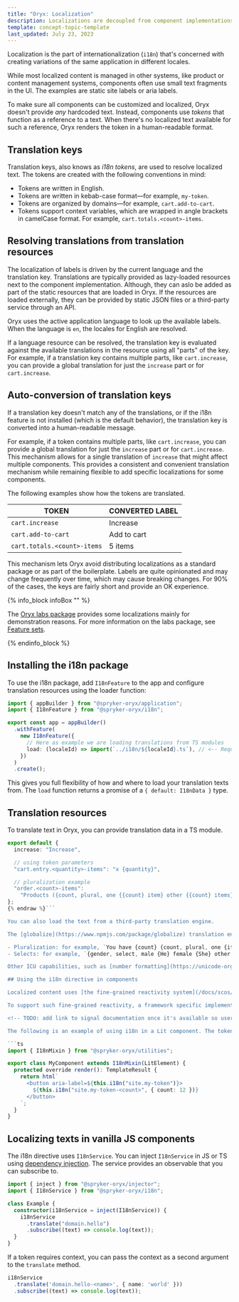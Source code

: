 ```yaml
---
title: "Oryx: Localization"
description: Localizations are decoupled from component implementations
template: concept-topic-template
last_updated: July 23, 2023
---
```


Localization is the part of internationalization (`i18n`) that's concerned with creating variations of the same application in different locales.

While most localized content is managed in other systems, like product or content management systems, components often use small text fragments in the UI. The examples are static site labels or aria labels.

To make sure all components can be customized and localized, Oryx doesn't provide _any_ hardcoded text. Instead, components use _tokens_ that function as a reference to a text. When there's no localized text available for such a reference, Oryx renders the token in a human-readable format.

## Translation keys

Translation keys, also knows as _i18n tokens_, are used to resolve localized text. The tokens are created with the following conventions in mind:

- Tokens are written in English.
- Tokens are written in kebab-case format—for example, `my-token`.
- Tokens are organized by domains—for example, `cart.add-to-cart`.
- Tokens support context variables, which are wrapped in angle brackets in camelCase format. For example, `cart.totals.<count>-items`.

## Resolving translations from translation resources

The localization of labels is driven by the current language and the translation key. Translations are typically provided as lazy-loaded resources next to the component implementation. Although, they can aslo be added as part of the static resources that are loaded in Oryx. If the resources are loaded externally, they can be provided by static JSON files or a third-party service through an API.

Oryx uses the active application language to look up the available labels. When the language is `en`, the locales for English are resolved.

If a language resource can be resolved, the translation key is evaluated against the available translations in the resource using all "parts" of the key. For example, if a translation key contains multiple parts, like `cart.increase`, you can provide a global translation for just the `increase` part or for `cart.increase`.

## Auto-conversion of translation keys

If a translation key doesn't match any of the translations, or if the i18n feature is not installed (which is the default behavior), the translation key is converted into a human-readable message.

For example, if a token contains multiple parts, like `cart.increase`, you can provide a global translation for just the `increase` part or for `cart.increase`. This mechanism allows for a single translation of `increase` that might affect multiple components. This provides a consistent and convenient translation mechanism while remaining flexible to add specific localizations for some components.

The following examples show how the tokens are translated.

| TOKEN                       | CONVERTED LABEL |
| --------------------------- | --------------- |
| `cart.increase`             | Increase        |
| `cart.add-to-cart`          | Add to cart     |
| `cart.totals.<count>-items` | 5 items         |

This mechanism lets Oryx avoid distributing localizations as a standard package or as part of the boilerplate. Labels are quite opinionated and may change frequently over time, which may cause breaking changes. For 90% of the cases, the keys are fairly short and provide an OK experience.

{% info_block infoBox "" %}

The [Oryx labs package](https://www.npmjs.com/package/@spryker-oryx/labs) provides some localizations mainly for demonstration reasons. For more information on the labs package, see [Feature sets](/docs/scos/dev/front-end-development/{{page.version}}/oryx/feature-setes.html).

{% endinfo_block %}



## Installing the i18n package

To use the i18n package, add `I18nFeature` to the app and configure translation resources using the loader function:

```ts
import { appBuilder } from "@spryker-oryx/application";
import { I18nFeature } from "@spryker-oryx/i18n";

export const app = appBuilder()
  .withFeature(
    new I18nFeature({
      // Here as example we are loading translations from TS modules
      load: (localeId) => import(`../i18n/${localeId}.ts`), // <-- Required part
    })
  )
  .create();
```

This gives you full flexibility of how and where to load your translation texts from. The `load` function returns a promise of a `{ default: I18nData }` type.

## Translation resources

To translate text in Oryx, you can provide translation data in a TS module.

```ts {% raw %}
export default {
  increase: "Increase",

  // using token parameters
  "cart.entry.<quantity>-items": "x {quantity}",

  // pluralization example
  "order.<count>-items":
    "Products ({count, plural, one {{count} item} other {{count} items}})",
};
{% endraw %}```

You can also load the text from a third-party translation engine.

The [globalize](https://www.npmjs.com/package/globalize) translation engine is based on the standardized [ICU message expressions](https://unicode-org.github.io/icu/userguide/format_parse/messages/). The ICU message format defines a standard syntax to handle common translation cases:

- Pluralization: for example, `You have {count} {count, plural, one {item} other {items}} in cart`.
- Selects: for example, `{gender, select, male {He} female {She} other {They}} invited you to party!`.

Other ICU capabilities, such as [number formatting](https://unicode-org.github.io/icu/userguide/format_parse/numbers/) or [date and time formatting](https://unicode-org.github.io/icu/userguide/format_parse/datetime/) can be loaded in addition. Most likely, it's not needed in your project, because Oryx uses the standard [Intl](https://developer.mozilla.org/en-US/docs/Web/JavaScript/Reference/Global_Objects/Intl) API, which is widely supported.

## Using the i18n directive in components

Localized content uses [the fine-grained reactivity system](/docs/scos/dev/front-end-development/{{page.version}}/oryx/reactivity/reactivity.html). The localizations are updated as soon the active locale is changed; for example, when the user interacts with the localization selector, or when the `LocaleService.set()` API is used. All localized content in Oryx components is updated instantly without a page reload.

To support such fine-grained reactivity, a framework specific implementation is required. Oryx provides an `i18n` Lit directive that's used inside components. Using this directive ensures that the DOM is aligned with the localizations in an efficient way. This requires the `@signalAware()` decorator on the component class. To simplify the integration, you can use `I18nMixin` in your component implementation. `I18nMixin` adds `@signalAware()` and exposes the `i18n` function as a method on the component.

<!-- TODO: add link to signal documentation once it's available so users can read about signals and @signalAware decorator -->

The following is an example of using i18n in a Lit component. The tokens are used both as attributes and plain text, and the example shows the usage with and without a token context.

```ts
import { I18nMixin } from "@spryker-oryx/utilities";

export class MyComponent extends I18nMixin(LitElement) {
  protected override render(): TemplateResult {
    return html`
      <button aria-label=${this.i18n("site.my-token")}>
        ${this.i18n("site.my-token-<count>", { count: 12 })}
      </button>
    `;
  }
}
```

## Localizing texts in vanilla JS components

The i18n directive uses `I18nService`. You can inject `I18nService` in JS or TS using [dependency injection](/docs/scos/dev/front-end-development/{{page.version}}/oryx/dependency-injection/dependency-injection.html). The service provides an observable that you can subscribe to.

```ts
import { inject } from "@spryker-oryx/injector";
import { I18nService } from "@spryker-oryx/i18n";

class Example {
  constructor(i18nService = inject(I18nService)) {
    i18nService
      .translate("domain.hello")
      .subscribe((text) => console.log(text));
  }
}
```

If a token requires context, you can pass the context as a second argument to the `translate` method.

```ts
i18nService
  .translate('domain.hello-<name>', { name: 'world' }))
  .subscribe((text) => console.log(text));
```
